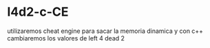 # l4d2-c-CE
utilizaremos cheat engine para sacar la memoria dinamica y con c++ cambiaremos los valores de left 4 dead 2
